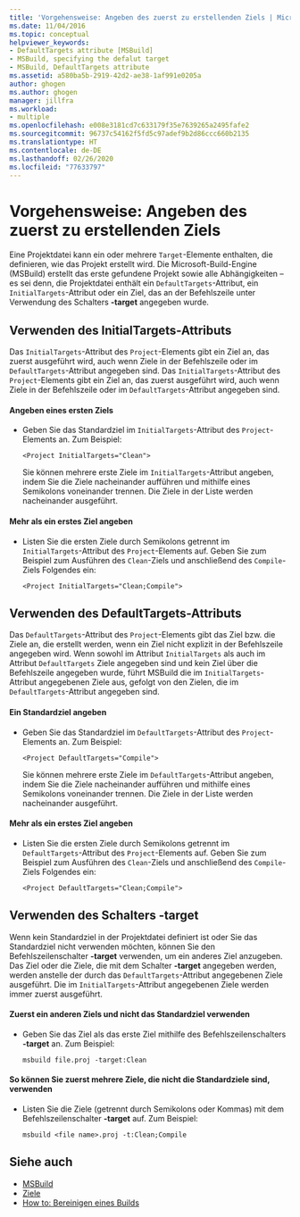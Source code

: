 ```yaml
---
title: 'Vorgehensweise: Angeben des zuerst zu erstellenden Ziels | Microsoft-Dokumentation'
ms.date: 11/04/2016
ms.topic: conceptual
helpviewer_keywords:
- DefaultTargets attribute [MSBuild]
- MSBuild, specifying the defalut target
- MSBuild, DefaultTargets attribute
ms.assetid: a580ba5b-2919-42d2-ae38-1af991e0205a
author: ghogen
ms.author: ghogen
manager: jillfra
ms.workload:
- multiple
ms.openlocfilehash: e008e3181cd7c633179f35e7639265a2495fafe2
ms.sourcegitcommit: 96737c54162f5fd5c97adef9b2d86ccc660b2135
ms.translationtype: HT
ms.contentlocale: de-DE
ms.lasthandoff: 02/26/2020
ms.locfileid: "77633797"
---
```

# <a name="how-to-specify-which-target-to-build-first"></a>Vorgehensweise: Angeben des zuerst zu erstellenden Ziels

Eine Projektdatei kann ein oder mehrere `Target`-Elemente enthalten, die definieren, wie das Projekt erstellt wird. Die Microsoft-Build-Engine (MSBuild) erstellt das erste gefundene Projekt sowie alle Abhängigkeiten – es sei denn, die Projektdatei enthält ein `DefaultTargets`-Attribut, ein `InitialTargets`-Attribut oder ein Ziel, das an der Befehlszeile unter Verwendung des Schalters **-target** angegeben wurde.
## <a name="use-the-initialtargets-attribute"></a>Verwenden des InitialTargets-Attributs

 Das `InitialTargets`-Attribut des `Project`-Elements gibt ein Ziel an, das zuerst ausgeführt wird, auch wenn Ziele in der Befehlszeile oder im `DefaultTargets`-Attribut angegeben sind.
Das `InitialTargets`-Attribut des `Project`-Elements gibt ein Ziel an, das zuerst ausgeführt wird, auch wenn Ziele in der Befehlszeile oder im `DefaultTargets`-Attribut angegeben sind.

#### <a name="to-specify-one-initial-target"></a>Angeben eines ersten Ziels

- Geben Sie das Standardziel im `InitialTargets`-Attribut des `Project`-Elements an. Zum Beispiel:

   `<Project InitialTargets="Clean">`

  Sie können mehrere erste Ziele im `InitialTargets`-Attribut angeben, indem Sie die Ziele nacheinander aufführen und mithilfe eines Semikolons voneinander trennen. Die Ziele in der Liste werden nacheinander ausgeführt.

#### <a name="to-specify-more-than-one-initial-target"></a>Mehr als ein erstes Ziel angeben

- Listen Sie die ersten Ziele durch Semikolons getrennt im `InitialTargets`-Attribut des `Project`-Elements auf. Geben Sie zum Beispiel zum Ausführen des `Clean`-Ziels und anschließend des `Compile`-Ziels Folgendes ein:

     `<Project InitialTargets="Clean;Compile">`

## <a name="use-the-defaulttargets-attribute"></a>Verwenden des DefaultTargets-Attributs

 Das `DefaultTargets`-Attribut des `Project`-Elements gibt das Ziel bzw. die Ziele an, die erstellt werden, wenn ein Ziel nicht explizit in der Befehlszeile angegeben wird. Wenn sowohl im Attribut `InitialTargets` als auch im Attribut `DefaultTargets` Ziele angegeben sind und kein Ziel über die Befehlszeile angegeben wurde, führt MSBuild die im `InitialTargets`-Attribut angegebenen Ziele aus, gefolgt von den Zielen, die im `DefaultTargets`-Attribut angegeben sind.

#### <a name="to-specify-one-default-target"></a>Ein Standardziel angeben

- Geben Sie das Standardziel im `DefaultTargets`-Attribut des `Project`-Elements an. Zum Beispiel:

   `<Project DefaultTargets="Compile">`

  Sie können mehrere erste Ziele im `DefaultTargets`-Attribut angeben, indem Sie die Ziele nacheinander aufführen und mithilfe eines Semikolons voneinander trennen. Die Ziele in der Liste werden nacheinander ausgeführt.

#### <a name="to-specify-more-than-one-default-target"></a>Mehr als ein erstes Ziel angeben

- Listen Sie die ersten Ziele durch Semikolons getrennt im `DefaultTargets`-Attribut des `Project`-Elements auf. Geben Sie zum Beispiel zum Ausführen des `Clean`-Ziels und anschließend des `Compile`-Ziels Folgendes ein:

     `<Project DefaultTargets="Clean;Compile">`

## <a name="use-the--target-switch"></a>Verwenden des Schalters -target

 Wenn kein Standardziel in der Projektdatei definiert ist oder Sie das Standardziel nicht verwenden möchten, können Sie den Befehlszeilenschalter **-target** verwenden, um ein anderes Ziel anzugeben. Das Ziel oder die Ziele, die mit dem Schalter **-target** angegeben werden, werden anstelle der durch das `DefaultTargets`-Attribut angegebenen Ziele ausgeführt. Die im `InitialTargets`-Attribut angegebenen Ziele werden immer zuerst ausgeführt.

#### <a name="to-use-a-target-other-than-the-default-target-first"></a>Zuerst ein anderen Ziels und nicht das Standardziel verwenden

- Geben Sie das Ziel als das erste Ziel mithilfe des Befehlszeilenschalters **-target** an. Zum Beispiel:

     `msbuild file.proj -target:Clean`

#### <a name="to-use-several-targets-other-than-the-default-targets-first"></a>So können Sie zuerst mehrere Ziele, die nicht die Standardziele sind, verwenden

- Listen Sie die Ziele (getrennt durch Semikolons oder Kommas) mit dem Befehlszeilenschalter **-target** auf. Zum Beispiel:

     `msbuild <file name>.proj -t:Clean;Compile`

## <a name="see-also"></a>Siehe auch

- [MSBuild](../msbuild/msbuild.md)
- [Ziele](../msbuild/msbuild-targets.md)
- [How to: Bereinigen eines Builds](../msbuild/how-to-clean-a-build.md)

